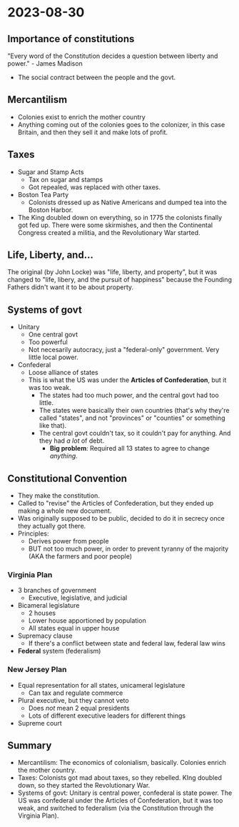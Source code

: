 # 2023-08-30

## Importance of constitutions

"Every word of the Constitution decides a question between liberty and power." - James Madison

- The social contract between the people and the govt.

## Mercantilism

- Colonies exist to enrich the mother country
- Anything coming out of the colonies goes to the colonizer, in this case Britain, and then they sell it and make lots of profit.

## Taxes

- Sugar and Stamp Acts
  - Tax on sugar and stamps
  - Got repealed, was replaced with other taxes.
- Boston Tea Party
  - Colonists dressed up as Native Americans and dumped tea into the Boston Harbor.
- The King doubled down on everything, so in 1775 the colonists finally got fed up. There were some skirmishes, and then the Continental Congress created a militia, and the Revolutionary War started.

## Life, Liberty, and...

The original (by John Locke) was "life, liberty, and property", but it was changed to "life, libery, and the pursuit of happiness" because the Founding Fathers didn't want it to be about property.

## Systems of govt

- Unitary
  - One central govt
  - Too powerful
  - Not necesarily autocracy, just a "federal-only" government. Very little local power.
- Confederal
  - Loose alliance of states
  - This is what the US was under the **Articles of Confederation**, but it was too weak.
    - The states had too much power, and the central govt had too little.
    - The states were basically their own countries (that's why they're called "states", and not "provinces" or "counties" or something like that).
    - The central govt couldn't tax, so it couldn't pay for anything. And they had *a lot* of debt.
      - **Big problem**: Required all 13 states to agree to change *anything*.

## Constitutional Convention

- They make the constitution.
- Called to "revise" the Articles of Confederation, but they ended up making a whole new document.
- Was originally supposed to be public, decided to do it in secrecy once they actually got there.
- Principles:
  - Derives power from people
  - BUT not too much power, in order to prevent tyranny of the majority (AKA the farmers and poor people)

### Virginia Plan

- 3 branches of government
  - Executive, legislative, and judicial
- Bicameral legislature
  - 2 houses
  - Lower house apportioned by population
  - All states equal in upper house
- Supremacy clause
  - If there's a conflict between state and federal law, federal law wins
- **Federal** system (federalism)

### New Jersey Plan

- Equal representation for all states, unicameral legislature
  - Can tax and regulate commerce
- Plural executive, but they cannot veto
  - Does *not* mean 2 equal presidents
  - Lots of different executive leaders for different things
- Supreme court

## Summary

- Mercantilism: The economics of colonialism, basically. Colonies enrich the mother country.
- Taxes: Colonists got mad about taxes, so they rebelled. KIng doubled down, so they started the Revolutionary War.
- Systems of govt: Unitary is central power, confederal is state power. The US was confederal under the Articles of Confederation, but it was too weak, and switched to federalism (via the Constitution through the Virginia Plan).
